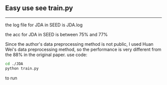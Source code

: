## Easy use see train.py ##

------------------------------

the log file for JDA in SEED is JDA.log

the acc for JDA in SEED is between 75% and 77%

Since the author's data preprocessing method is not public, I used Huan Wei's data preprocessing method, so the performance is very different from the 88% in the original paper.
use code:

```bash
cd ./JDA
python train.py
```
to run
